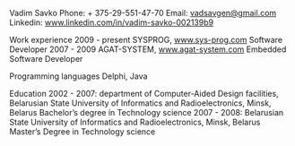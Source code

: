 Vadim Savko
Phone: + 375-29-551-47-70
Email:  vadsavgen@gmail.com
Linkedin: www.linkedin.com/in/vadim-savko-002139b9

Work experience
2009 - present
SYSPROG, www.sys-prog.com 
Software Developer
2007 - 2009
AGAT-SYSTEM, www.agat-system.com
Embedded Software Developer

Programming languages
Delphi, Java 

Education
2002 - 2007: department of Computer-Aided Design facilities, Belarusian State University of Informatics and Radioelectronics, Minsk, Belarus 
Bachelor’s degree in Technology science
2007 - 2008: Belarusian State University of Informatics and Radioelectronics, Minsk, Belarus
Master’s Degree in Technology science

